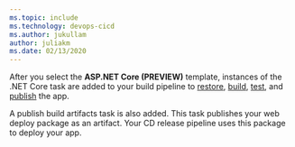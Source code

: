 ```yaml
---
ms.topic: include
ms.technology: devops-cicd
ms.author: jukullam
author: juliakm
ms.date: 02/13/2020
---
```



After you select the **ASP.NET Core (PREVIEW)** template, instances of the .NET Core task are added to your build pipeline to [restore](/dotnet/articles/core/tools/dotnet-restore), [build](/dotnet/articles/core/tools/dotnet-build), [test](/dotnet/articles/core/tools/dotnet-test), and [publish](/dotnet/articles/core/tools/dotnet-publish) the app.

 A publish build artifacts task is also added. This task publishes your web deploy package as an artifact. Your CD release pipeline uses this package to deploy your app.
